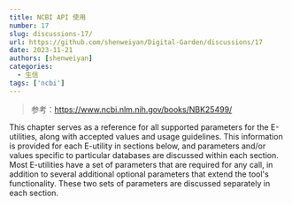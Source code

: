 ```yaml
---
title: NCBI API 使用
number: 17
slug: discussions-17/
url: https://github.com/shenweiyan/Digital-Garden/discussions/17
date: 2023-11-21
authors: [shenweiyan]
categories: 
  - 生信
tags: ['ncbi']
---
```


> 参考：https://www.ncbi.nlm.nih.gov/books/NBK25499/

This chapter serves as a reference for all supported parameters for the E-utilities, along with accepted values and usage guidelines. This information is provided for each E-utility in sections below, and parameters and/or values specific to particular databases are discussed within each section. Most E-utilities have a set of parameters that are required for any call, in addition to several additional optional parameters that extend the tool's functionality. These two sets of parameters are discussed separately in each section.

<!-- more -->

<script src="https://giscus.app/client.js"
	data-repo="shenweiyan/Digital-Garden"
	data-repo-id="R_kgDOKgxWlg"
	data-mapping="number"
	data-term="17"
	data-reactions-enabled="1"
	data-emit-metadata="0"
	data-input-position="bottom"
	data-theme="light"
	data-lang="zh-CN"
	crossorigin="anonymous"
	async>
</script>
